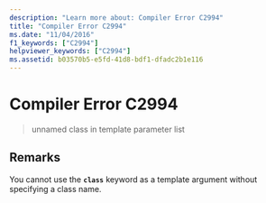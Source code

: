 ```yaml
---
description: "Learn more about: Compiler Error C2994"
title: "Compiler Error C2994"
ms.date: "11/04/2016"
f1_keywords: ["C2994"]
helpviewer_keywords: ["C2994"]
ms.assetid: b03570b5-e5fd-41d8-bdf1-dfadc2b1e116
---
```

# Compiler Error C2994

> unnamed class in template parameter list

## Remarks

You cannot use the **`class`** keyword as a template argument without specifying a class name.
